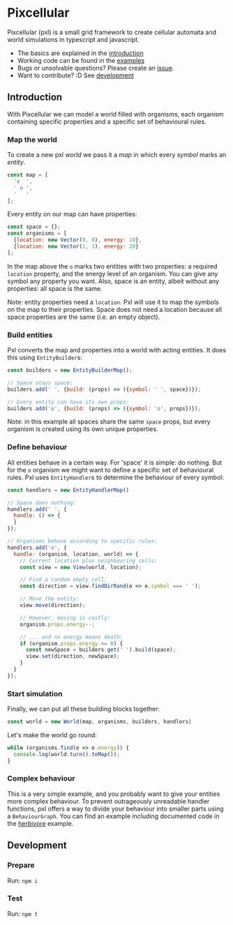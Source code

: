 # Pixcellular

Pixcellular (pxl) is a small grid framework to create cellular automata and world simulations in typescript and javascript. 

- The basics are explained in the [introduction](#introduction)
- Working code can be found in the [examples](https://github.com/pixcellular/pxl/blob/main/examples/README.md)
- Bugs or unsolvable questions? Please create an [issue](https://github.com/pixcellular/pxl/issues).
- Want to contribute? :D See [development](#development)

## Introduction
With Pixcellular we can model a world filled with organisms, each organism containing specific properties and a specific set of behavioural rules.

### Map the world
To create a new pxl _world_ we pass it a _map_ in which every _symbol_ marks an _entity_.

```js
const map = [
  'o  ',
  ' o ',
  '   '
];
```

Every entity on our map can have properties:
```js
const space = {};
const organisms = [
  {location: new Vector(0, 0), energy: 10},
  {location: new Vector(1, 1), energy: 20}
];
```

In the map above the `o` marks two entities with two properties: a required `location` property, and the energy level of an organism.
You can give any symbol any property you want. Also, space is an entity, albeit without any properties: all space is the same.

Note: entity properties need a `location`. Pxl will use it to map the symbols on the map to their properties. Space does not need a location because all space properties are the same (i.e. an empty object).

### Build entities
Pxl converts the map and properties into a world with acting entities. It does this using `EntityBuilder`s:

```js
const builders = new EntityBuilderMap();

// Space stays space:
builders.add(' ', {build: (props) => ({symbol: ' ', space})});

// Every entity can have its own props:
builders.add('o', {build: (props) => ({symbol: 'o', props})});
```

Note: in this example all spaces share the same `space` props, but every organism is created using its own unique properties. 

###  Define behaviour
All entities behave in a certain way. For 'space' it is simple: do nothing. But for the `o` organism we might want to define a specific set of behavioural rules. Pxl uses `EntityHandler`s to determine the behaviour of every symbol:

```js
const handlers = new EntityHandlerMap()

// Space does nothing:
handlers.add(' ', {
  handle: () => {
  }
});

// Organisms behave according to specific rules:
handlers.add('o', {
  handle: (organism, location, world) => {
    // Current location plus neighbouring cells:
    const view = new View(world, location);

    // Find a random empty cell:
    const direction = view.findDirRand(e => e.symbol === ' ');

    // Move the entity:
    view.move(direction);

    // However, moving is costly:
    organism.props.energy--;

    // ... and no energy means death:
    if (organism.props.energy <= 0) {
      const newSpace = builders.get(' ').build(space);
      view.set(direction, newSpace);
    }
  }
});
```

### Start simulation
Finally, we can put all these building blocks together:

```js
const world = new World(map, organisms, builders, handlers)
```

Let's make the world go round:
```js
while (organisms.find(e => e.energy)) {
  console.log(world.turn().toMap());
}
```

### Complex behaviour

This is a very simple example, and you probably want to give your entities more complex behaviour. 
To prevent outrageously unreadable handler functions, pxl offers a way to divide your behaviour into smaller parts using a `BehaviourGraph`. 
You can find an example including documented code in the [herbivore](https://github.com/pixcellular/pxl/blob/main/examples/herbivore/README.md) example.

## Development

### Prepare
Run: `npm i`

### Test
Run: `npm t`


